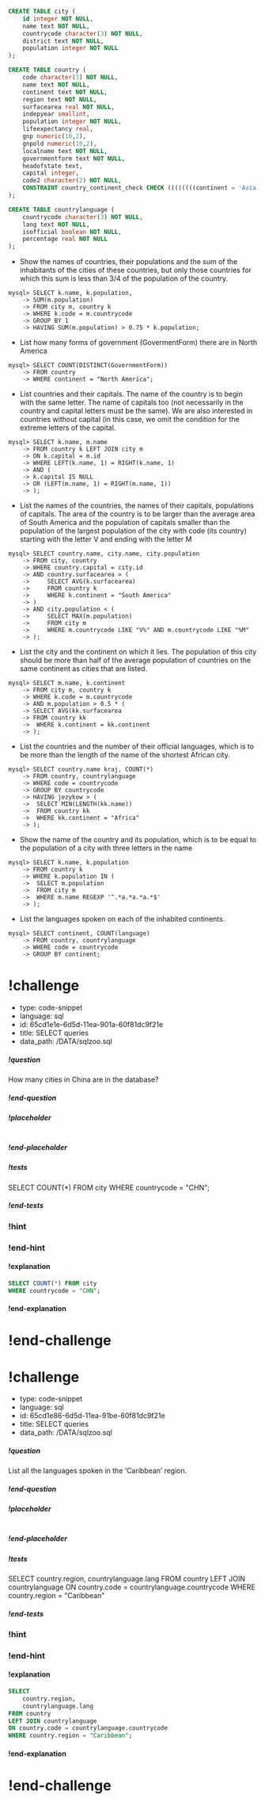 ```sql
CREATE TABLE city (
    id integer NOT NULL,
    name text NOT NULL,
    countrycode character(3) NOT NULL,
    district text NOT NULL,
    population integer NOT NULL
);
```

```sql
CREATE TABLE country (
    code character(3) NOT NULL,
    name text NOT NULL,
    continent text NOT NULL,
    region text NOT NULL,
    surfacearea real NOT NULL,
    indepyear smallint,
    population integer NOT NULL,
    lifeexpectancy real,
    gnp numeric(10,2),
    gnpold numeric(10,2),
    localname text NOT NULL,
    governmentform text NOT NULL,
    headofstate text,
    capital integer,
    code2 character(2) NOT NULL,
    CONSTRAINT country_continent_check CHECK ((((((((continent = 'Asia'::text) OR (continent = 'Europe'::text)) OR (continent = 'North America'::text)) OR (continent = 'Africa'::text)) OR (continent = 'Oceania'::text)) OR (continent = 'Antarctica'::text)) OR (continent = 'South America'::text)))
);
```

```sql
CREATE TABLE countrylanguage (
    countrycode character(3) NOT NULL,
    lang text NOT NULL,
    isofficial boolean NOT NULL,
    percentage real NOT NULL
);
```


* Show the names of countries, their populations and the sum of the inhabitants of the cities of these countries, but only those countries for which this sum is less than 3/4 of the population of the country.

```
mysql> SELECT k.name, k.population,
    -> SUM(m.population) 
    -> FROM city m, country k
    -> WHERE k.code = m.countrycode
    -> GROUP BY 1
    -> HAVING SUM(m.population) > 0.75 * k.population;
```

* List how many forms of government (GovermentForm) there are in North America

```
mysql> SELECT COUNT(DISTINCT(GovernmentForm))
    -> FROM country
    -> WHERE continent = "North America";
```

* List countries and their capitals. The name of the country is to begin with the same letter. The name of capitals too (not necessarily in the country and capital letters must be the same). We are also interested in countries without capital (in this case, we omit the condition for the extreme letters of the capital.


```
mysql> SELECT k.name, m.name
    -> FROM country k LEFT JOIN city m
    -> ON k.capital = m.id
    -> WHERE LEFT(k.name, 1) = RIGHT(k.name, 1)
    -> AND (
    -> k.capital IS NULL
    -> OR (LEFT(m.name, 1) = RIGHT(m.name, 1))
    -> );
```

* List the names of the countries, the names of their capitals, populations of capitals. The area of the country is to be larger than the average area of South America and the population of capitals smaller than the population of the largest population of the city with code (its country) starting with the letter V and ending with the letter M

```
mysql> SELECT country.name, city.name, city.population
    -> FROM city, country
    -> WHERE country.capital = city.id
    -> AND country.surfacearea > (
    ->     SELECT AVG(k.surfacearea)
    ->     FROM country k
    ->     WHERE k.continent = "South America"
    -> )
    -> AND city.population < (
    ->     SELECT MAX(m.population)
    ->     FROM city m
    ->     WHERE m.countrycode LIKE "V%" AND m.countrycode LIKE "%M"
    -> );
```

* List the city and the continent on which it lies. The population of this city should be more than half of the average population of countries on the same continent as cities that are listed.

```
mysql> SELECT m.name, k.continent
    -> FROM city m, country k
    -> WHERE k.code = m.countrycode
    -> AND m.population > 0.5 * (
    -> SELECT AVG(kk.surfacearea
    -> FROM country kk
    ->  WHERE k.continent = kk.continent
    -> );
```

* List the countries and the number of their official languages, which is to be more than the length of the name of the shortest African city.

```
mysql> SELECT country.name kraj, COUNT(*) 
    -> FROM country, countrylanguage
    -> WHERE code = countrycode
    -> GROUP BY countrycode
    -> HAVING jezykow > (
    ->  SELECT MIN(LENGTH(kk.name))
    ->  FROM country kk
    ->  WHERE kk.continent = "Africa"
    -> );
```
* Show the name of the country and its population, which is to be equal to the population of a city with three letters in the name

```
mysql> SELECT k.name, k.population
    -> FROM country k
    -> WHERE k.population IN (
    ->  SELECT m.population
    ->  FROM city m
    ->  WHERE m.name REGEXP '^.*a.*a.*a.*$'
    -> );
```

* List the languages spoken on each of the inhabited continents.

```
mysql> SELECT continent, COUNT(language)
    -> FROM country, countrylanguage
    -> WHERE code = countrycode
    -> GROUP BY continent;
```





# !challenge

* type: code-snippet
* language: sql
* id: 65cd1e1e-6d5d-11ea-901a-60f81dc9f21e
* title: SELECT queries
* data_path: /DATA/sqlzoo.sql


##### !question
How many cities in China are in the database?
##### !end-question

##### !placeholder

```sql

```

##### !end-placeholder


##### !tests
SELECT COUNT(*) FROM city
WHERE countrycode = "CHN";
##### !end-tests

### !hint

### !end-hint

#### !explanation
```sql
SELECT COUNT(*) FROM city
WHERE countrycode = "CHN";
```
#### !end-explanation

# !end-challenge

# !challenge

* type: code-snippet
* language: sql
* id: 65cd1e86-6d5d-11ea-91be-60f81dc9f21e
* title: SELECT queries
* data_path: /DATA/sqlzoo.sql


##### !question
List all the languages spoken in the ‘Caribbean’ region.
##### !end-question

##### !placeholder

```sql

```

##### !end-placeholder


##### !tests
SELECT country.region, countrylanguage.lang
FROM country
LEFT JOIN countrylanguage 
ON country.code = countrylanguage.countrycode
WHERE country.region = "Caribbean"
##### !end-tests

### !hint

### !end-hint

#### !explanation
```sql
SELECT 
    country.region, 
    countrylanguage.lang
FROM country
LEFT JOIN countrylanguage 
ON country.code = countrylanguage.countrycode
WHERE country.region = "Caribbean";
```
#### !end-explanation

# !end-challenge